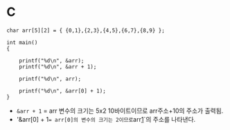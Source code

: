 # C
```
char arr[5][2] = { {0,1},{2,3},{4,5},{6,7},{8,9} };

int main()
{

	printf("%d\n", &arr);
	printf("%d\n", &arr + 1);

	printf("%d\n", arr);

	printf("%d\n", &arr[0] + 1);
}
```

- `&arr + 1` = arr 변수의 크기는 5x2 10바이트이므로 arr주소+10의 주소가 출력됨.
- '&arr[0] + 1` = arr[0]의 변수의 크기는 2이므로 `arr[1](=arr[1][0])`의 주소를 나타낸다. 

